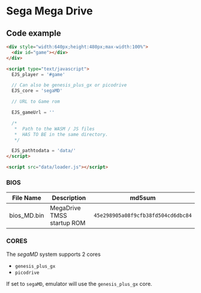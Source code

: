 # Sega Mega Drive

## Code example

```html
<div style="width:640px;height:480px;max-width:100%">
  <div id="game"></div>
</div>

<script type="text/javascript">
  EJS_player = '#game'

  // Can also be genesis_plus_gx or picodrive
  EJS_core = 'segaMD'

  // URL to Game rom

  EJS_gameUrl = ''

  /*
   *  Path to the WASM / JS files
   *  HAS TO BE in the same directory.
   */

  EJS_pathtodata = 'data/'
</script>

<script src="data/loader.js"></script>
```

### BIOS

| File Name   | Description                | md5sum                             |
| ----------- | -------------------------- | ---------------------------------- |
| bios_MD.bin | MegaDrive TMSS startup ROM | `45e298905a08f9cfb38fd504cd6dbc84` |

### CORES

The _segaMD_ system supports 2 cores

- `genesis_plus_gx`
- `picodrive`

If set to `segaMD`, emulator will use the `genesis_plus_gx` core.

